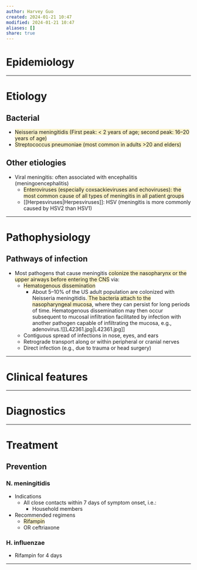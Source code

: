```yaml
---
author: Harvey Guo
created: 2024-01-21 10:47
modified: 2024-01-21 10:47
aliases: []
share: true
---
```

# Epidemiology


---
# Etiology
## Bacterial
- <span style="background:rgba(240, 200, 0, 0.2)">Neisseria meningitidis (First peak: &lt; 2 years of age; second peak: 16–20 years of age)</span>
- <span style="background:rgba(240, 200, 0, 0.2)">Streptococcus pneumoniae (most common in adults >20 and elders)</span>
## Other etiologies
- Viral meningitis: often associated with encephalitis (meningoencephalitis)
	- <span style="background:rgba(240, 200, 0, 0.2)">Enteroviruses (especially coxsackieviruses and echoviruses): the most common cause of all types of meningitis in all patient groups</span>
	- [[Herpesviruses|Herpesviruses]]: HSV (meningitis is more commonly caused by HSV2 than HSV1)

---
# Pathophysiology
## Pathways of infection
- Most pathogens that cause meningitis <span style="background:rgba(240, 200, 0, 0.2)">colonize the nasopharynx or the upper airways before entering the CNS</span> via:
	- <span style="background:rgba(240, 200, 0, 0.2)">Hematogenous dissemination</span>
		- About 5–10% of the US adult population are colonized with Neisseria meningitidis.<span style="background:rgba(240, 200, 0, 0.2)"> The bacteria attach to the nasopharyngeal mucosa</span>, where they can persist for long periods of time. Hematogenous dissemination may then occur subsequent to mucosal infiltration facilitated by infection with another pathogen capable of infiltrating the mucosa, e.g., adenovirus.![[L42361.jpg|L42361.jpg]]
	- Contiguous spread of infections in nose, eyes, and ears
	- Retrograde transport along or within peripheral or cranial nerves
	- Direct infection (e.g., due to trauma or head surgery)

---
# Clinical features


---
# Diagnostics


---
# Treatment
## Prevention
### N. meningitidis
- Indications
	- All close contacts within 7 days of symptom onset, i.e.:
		- Household members
- Recommended regimens
	- <span style="background:rgba(240, 200, 0, 0.2)">Rifampin</span>
	- OR ceftriaxone
### H. influenzae
- Rifampin for 4 days

---

